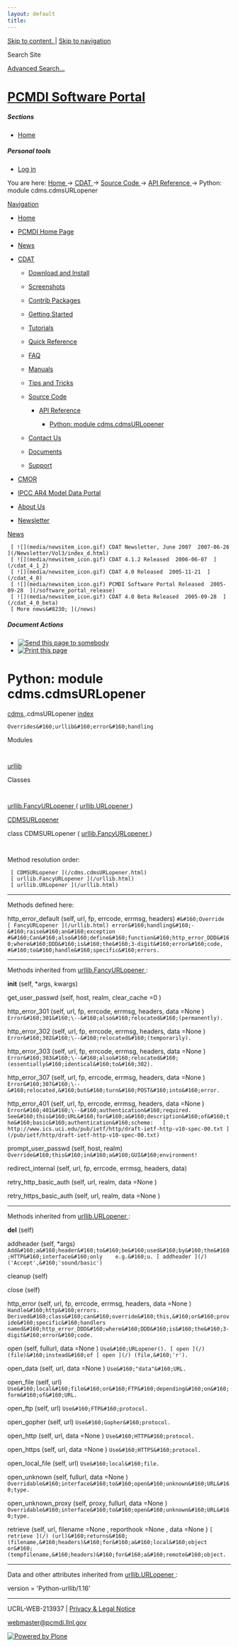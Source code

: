 ```yaml
---
layout: default
title:
---
```


 [ Skip to content. ](/cdat/source/api-reference/cdms.cdmsURLopener.html) | [
Skip to navigation ](/cdat/source/api-reference/cdms.cdmsURLopener.html)

Search Site

[ Advanced Search&#8230; ](/search_form)

#  [ PCMDI Software Portal ](/)

#####  Sections

  * [ Home ](/)

#####  Personal tools

  * [ Log in ](/login_form)

You are here:  [ Home ](/) -> [ CDAT ](/cdat) -> [ Source Code ](/cdat/source)
-> [ API Reference ](/cdat/source/api-reference) -> Python: module
cdms.cdmsURLopener

[ Navigation ](/sitemap)

    

  * [ Home ](/)

  * [ PCMDI Home Page ](/)

  * [ News ](/news)

  * [ CDAT ](/cdat)

    * [ Download and Install ](/cdat/download)

    * [ Screenshots ](/cdat/screenshots)

    * [ Contrib Packages ](/cdat/contrib)

    * [ Getting Started ](/cdat/getting_started)

    * [ Tutorials ](/cdat/tutorials)

    * [ Quick Reference ](/cdat/quick_reference)

    * [ FAQ ](/cdat/FAQ)

    * [ Manuals ](/cdat/manuals)

    * [ Tips and Tricks ](/cdat/tips_and_tricks)

    * [ Source Code ](/cdat/source)

      * [ API Reference ](/cdat/source/api-reference)

        * [ Python: module cdms.cdmsURLopener ](/cdat/source/api-reference/cdms.cdmsURLopener.html)

    * [ Contact Us ](/cdat/contact-us)

    * [ Documents ](/cdat/docs)

    * [ Support ](/cdat/support)

  * [ CMOR ](/cmor)

  * [ IPCC AR4 Model Data Portal ](/esg_data_portal)

  * [ About Us ](/about)

  * [ Newsletter ](/Newsletter)

[ News ](/news)

     [ ![](media/newsitem_icon.gif) CDAT Newsletter, June 2007  2007-06-26  ](/Newsletter/Vol3/index_d.html)
     [ ![](media/newsitem_icon.gif) CDAT 4.1.2 Released  2006-06-07  ](/cdat_4_1_2)
     [ ![](media/newsitem_icon.gif) CDAT 4.0 Released  2005-11-21  ](/cdat_4_0)
     [ ![](media/newsitem_icon.gif) PCMDI Software Portal Released  2005-09-28  ](/software_portal_release)
     [ ![](media/newsitem_icon.gif) CDAT 4.0 Beta Released  2005-09-28  ](/cdat_4_0_beta)
     [ More news&#8230; ](/news)

#####  Document Actions

  * [ ![Send this page to somebody](media/mail_icon.gif) ](/cdat/source/api-reference/cdms.cdmsURLopener.html/sendto_form)
  * [ ![Print this page](media/print_icon.gif) ](/this.print\(\))

#  Python: module cdms.cdmsURLopener

  
  
 [ cdms  ](/cdms.html) .cdmsURLopener 
[ index ](/)  

` Overrides&#160;urllib&#160;error&#160;handling `

  
 Modules 

` `

[ urllib ](/urllib.html)  

  
 Classes 

` `

[ urllib.FancyURLopener ](/urllib.html) ( [ urllib.URLopener ](/urllib.html) )

    

[ CDMSURLopener ](/cdms.cdmsURLopener.html)

  
class  CDMSURLopener  ( [ urllib.FancyURLopener ](/urllib.html) )

` `

Method resolution order:

     [ CDMSURLopener ](/cdms.cdmsURLopener.html)
     [ urllib.FancyURLopener ](/urllib.html)
     [ urllib.URLopener ](/urllib.html)

* * *

Methods defined here:  

 http_error_default  (self, url, fp, errcode, errmsg, headers) 
     ` #&#160;Override [ FancyURLopener ](/urllib.html) error&#160;handling&#160;-&#160;raise&#160;an&#160;exception   
#&#160;Can&#160;also&#160;define&#160;function&#160;http_error_DDD&#160;where&#160;DDD&#160;is&#160;the&#160;3-digit&#160;error&#160;code,  
#&#160;to&#160;handle&#160;specific&#160;errors. `

* * *

Methods inherited from [ urllib.FancyURLopener ](/urllib.html) :  

 __init__  (self, *args, kwargs) 

 get_user_passwd  (self, host, realm, clear_cache  =0  ) 

 http_error_301  (self, url, fp, errcode, errmsg, headers, data  =None  ) 
     ` Error&#160;301&#160;\--&#160;also&#160;relocated&#160;(permanently). `

 http_error_302  (self, url, fp, errcode, errmsg, headers, data  =None  ) 
     ` Error&#160;302&#160;\--&#160;relocated&#160;(temporarily). `

 http_error_303  (self, url, fp, errcode, errmsg, headers, data  =None  ) 
     ` Error&#160;303&#160;\--&#160;also&#160;relocated&#160;(essentially&#160;identical&#160;to&#160;302). `

 http_error_307  (self, url, fp, errcode, errmsg, headers, data  =None  ) 
     ` Error&#160;307&#160;\--&#160;relocated,&#160;but&#160;turn&#160;POST&#160;into&#160;error. `

 http_error_401  (self, url, fp, errcode, errmsg, headers, data  =None  ) 
     ` Error&#160;401&#160;\--&#160;authentication&#160;required.   
See&#160;this&#160;URL&#160;for&#160;a&#160;description&#160;of&#160;the&#160;basic&#160;authentication&#160;scheme:  
[ http://www.ics.uci.edu/pub/ietf/http/draft-ietf-http-v10-spec-00.txt
](/pub/ietf/http/draft-ietf-http-v10-spec-00.txt) `

 prompt_user_passwd  (self, host, realm) 
     ` Override&#160;this&#160;in&#160;a&#160;GUI&#160;environment! `

 redirect_internal  (self, url, fp, errcode, errmsg, headers, data) 

 retry_http_basic_auth  (self, url, realm, data  =None  ) 

 retry_https_basic_auth  (self, url, realm, data  =None  ) 

* * *

Methods inherited from [ urllib.URLopener ](/urllib.html) :  

 __del__  (self) 

 addheader  (self, *args) 
     ` Add&#160;a&#160;header&#160;to&#160;be&#160;used&#160;by&#160;the&#160;HTTP&#160;interface&#160;only   
e.g.&#160;u. [ addheader ](/) ('Accept',&#160;'sound/basic') `

 cleanup  (self) 

 close  (self) 

 http_error  (self, url, fp, errcode, errmsg, headers, data  =None  ) 
     ` Handle&#160;http&#160;errors.   
Derived&#160;class&#160;can&#160;override&#160;this,&#160;or&#160;provide&#160;specific&#160;handlers  
named&#160;http_error_DDD&#160;where&#160;DDD&#160;is&#160;the&#160;3-digit&#160;error&#160;code. `

 open  (self, fullurl, data  =None  ) 
     ` Use&#160;URLopener(). [ open ](/) (file)&#160;instead&#160;of [ open ](/) (file,&#160;'r'). `

 open_data  (self, url, data  =None  ) 
     ` Use&#160;"data"&#160;URL. `

 open_file  (self, url) 
     ` Use&#160;local&#160;file&#160;or&#160;FTP&#160;depending&#160;on&#160;form&#160;of&#160;URL. `

 open_ftp  (self, url) 
     ` Use&#160;FTP&#160;protocol. `

 open_gopher  (self, url) 
     ` Use&#160;Gopher&#160;protocol. `

 open_http  (self, url, data  =None  ) 
     ` Use&#160;HTTP&#160;protocol. `

 open_https  (self, url, data  =None  ) 
     ` Use&#160;HTTPS&#160;protocol. `

 open_local_file  (self, url) 
     ` Use&#160;local&#160;file. `

 open_unknown  (self, fullurl, data  =None  ) 
     ` Overridable&#160;interface&#160;to&#160;open&#160;unknown&#160;URL&#160;type. `

 open_unknown_proxy  (self, proxy, fullurl, data  =None  ) 
     ` Overridable&#160;interface&#160;to&#160;open&#160;unknown&#160;URL&#160;type. `

 retrieve  (self, url, filename  =None  , reporthook  =None  , data  =None  ) 
     ` [ retrieve ](/) (url)&#160;returns&#160;(filename,&#160;headers)&#160;for&#160;a&#160;local&#160;object   
or&#160;(tempfilename,&#160;headers)&#160;for&#160;a&#160;remote&#160;object. `

* * *

Data and other attributes inherited from [ urllib.URLopener ](/urllib.html) :  

 version  = 'Python-urllib/1.16' 

* * *

UCRL-WEB-213937 | [ Privacy & Legal Notice ](/disclaimer.html)

[ webmaster@pcmdi.llnl.gov ](/webmaster@pcmdi.llnl.gov)

[ ![Powered by Plone](media/plone_powered.gif) ](/)

